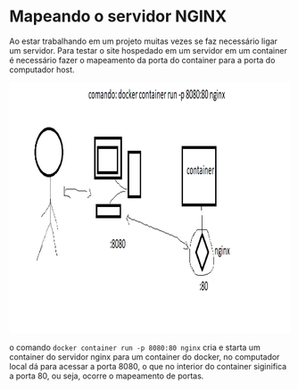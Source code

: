 # Mapeando o servidor NGINX

Ao estar trabalhando em um projeto muitas vezes se faz necessário ligar um servidor. Para testar o site hospedado em um servidor em um container é necessário fazer o mapeamento da porta do container para a porta do computador host.

<img src="./img1.png" height="450" width="900" alt="au" />

o comando ``docker container run -p 8080:80 nginx`` cria e starta um container do servidor nginx para um container do docker, no computador local dá para acessar a porta 8080, o que no interior do container siginifica a porta 80, ou seja, ocorre o mapeamento de portas.

